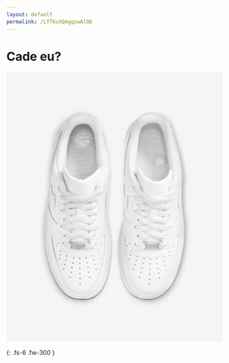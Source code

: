 ```yaml
---
layout: default
permalink: /LTTkxXQ4gqzwAlOE
---
```


# Cade eu?
![Screenshot 1](/assets/images/su/air-force1.jpeg)

{: .fs-6 .fw-300 }